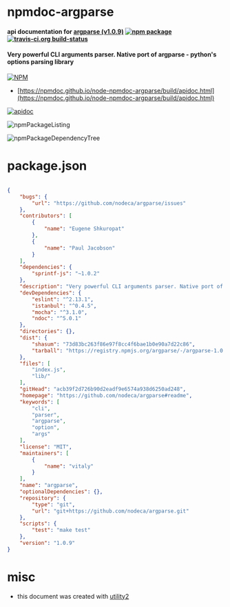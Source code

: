 # npmdoc-argparse

#### api documentation for  [argparse (v1.0.9)](https://github.com/nodeca/argparse#readme)  [![npm package](https://img.shields.io/npm/v/npmdoc-argparse.svg?style=flat-square)](https://www.npmjs.org/package/npmdoc-argparse) [![travis-ci.org build-status](https://api.travis-ci.org/npmdoc/node-npmdoc-argparse.svg)](https://travis-ci.org/npmdoc/node-npmdoc-argparse)

#### Very powerful CLI arguments parser. Native port of argparse - python's options parsing library

[![NPM](https://nodei.co/npm/argparse.png?downloads=true&downloadRank=true&stars=true)](https://www.npmjs.com/package/argparse)

- [https://npmdoc.github.io/node-npmdoc-argparse/build/apidoc.html](https://npmdoc.github.io/node-npmdoc-argparse/build/apidoc.html)

[![apidoc](https://npmdoc.github.io/node-npmdoc-argparse/build/screenCapture.buildCi.browser.%252Ftmp%252Fbuild%252Fapidoc.html.png)](https://npmdoc.github.io/node-npmdoc-argparse/build/apidoc.html)

![npmPackageListing](https://npmdoc.github.io/node-npmdoc-argparse/build/screenCapture.npmPackageListing.svg)

![npmPackageDependencyTree](https://npmdoc.github.io/node-npmdoc-argparse/build/screenCapture.npmPackageDependencyTree.svg)



# package.json

```json

{
    "bugs": {
        "url": "https://github.com/nodeca/argparse/issues"
    },
    "contributors": [
        {
            "name": "Eugene Shkuropat"
        },
        {
            "name": "Paul Jacobson"
        }
    ],
    "dependencies": {
        "sprintf-js": "~1.0.2"
    },
    "description": "Very powerful CLI arguments parser. Native port of argparse - python's options parsing library",
    "devDependencies": {
        "eslint": "^2.13.1",
        "istanbul": "^0.4.5",
        "mocha": "^3.1.0",
        "ndoc": "^5.0.1"
    },
    "directories": {},
    "dist": {
        "shasum": "73d83bc263f86e97f8cc4f6bae1b0e90a7d22c86",
        "tarball": "https://registry.npmjs.org/argparse/-/argparse-1.0.9.tgz"
    },
    "files": [
        "index.js",
        "lib/"
    ],
    "gitHead": "acb39f2d726b90d2eadf9e6574a938d6250ad248",
    "homepage": "https://github.com/nodeca/argparse#readme",
    "keywords": [
        "cli",
        "parser",
        "argparse",
        "option",
        "args"
    ],
    "license": "MIT",
    "maintainers": [
        {
            "name": "vitaly"
        }
    ],
    "name": "argparse",
    "optionalDependencies": {},
    "repository": {
        "type": "git",
        "url": "git+https://github.com/nodeca/argparse.git"
    },
    "scripts": {
        "test": "make test"
    },
    "version": "1.0.9"
}
```



# misc
- this document was created with [utility2](https://github.com/kaizhu256/node-utility2)
